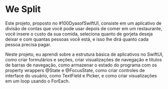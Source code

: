 # We Split

Este projeto, proposto no #100DyasofSwiftUI, consiste em um aplicativo de divisão de contas que você pode usar depois de comer em um restaurante, você insere o custo da sua comida, seleciona quanto de gorjeta deseja deixar e com quantas pessoas você está, e isso lhe dirá quanto cada pessoa precisa pagar.

Neste projeto, eu aprendi sobre a estrutura básica de aplicativos no SwiftUI, como criar formulários e seções, criar visualizações de navegação e títulos de barras de navegação, como armazenar o estado do programa com os property wrappers @State e @FocusState, como criar controles de interface do usuário, como TextField e Picker, e como criar visualizações em um loop usando o ForEach.
